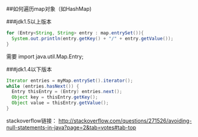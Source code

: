 ##如何遍历map对象（如HashMap)

###jdk1.5以上版本
```java
for (Entry<String, String> entry : map.entrySet()){
  System.out.println(entry.getKey() + "/" + entry.getValue());
}
```
需要 import java.util.Map.Entry;

###jdk1.4以下版本
```java
Iterator entries = myMap.entrySet().iterator();
while (entries.hasNext()) {
  Entry thisEntry = (Entry) entries.next();
  Object key = thisEntry.getKey();
  Object value = thisEntry.getValue();
}
```

stackoverflow链接：
http://stackoverflow.com/questions/271526/avoiding-null-statements-in-java?page=2&tab=votes#tab-top